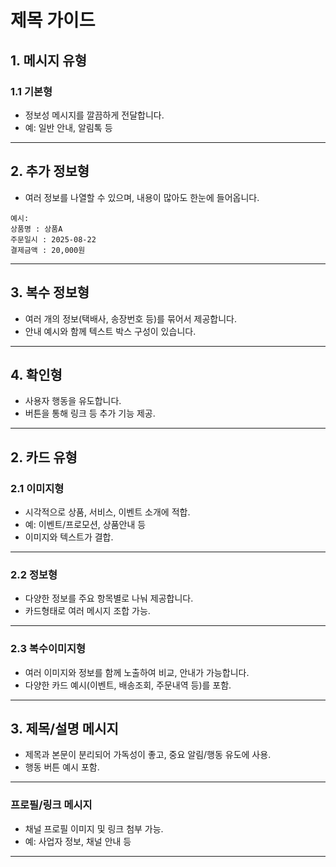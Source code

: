 # 제목 가이드

## 1. 메시지 유형

### 1.1 기본형
- 정보성 메시지를 깔끔하게 전달합니다.
- 예: 일반 안내, 알림톡 등

***

## 2. 추가 정보형

- 여러 정보를 나열할 수 있으며, 내용이 많아도 한눈에 들어옵니다.

```
예시:
상품명 : 상품A
주문일시 : 2025-08-22
결제금액 : 20,000원
```

***

## 3. 복수 정보형

- 여러 개의 정보(택배사, 송장번호 등)를 묶어서 제공합니다.
- 안내 예시와 함께 텍스트 박스 구성이 있습니다.

***

## 4. 확인형

- 사용자 행동을 유도합니다.
- 버튼을 통해 링크 등 추가 기능 제공.

***

## 2. 카드 유형

### 2.1 이미지형

- 시각적으로 상품, 서비스, 이벤트 소개에 적합.
- 예: 이벤트/프로모션, 상품안내 등
- 이미지와 텍스트가 결합.

***

### 2.2 정보형

- 다양한 정보를 주요 항목별로 나눠 제공합니다.
- 카드형태로 여러 메시지 조합 가능.

***

### 2.3 복수이미지형

- 여러 이미지와 정보를 함께 노출하여 비교, 안내가 가능합니다.
- 다양한 카드 예시(이벤트, 배송조회, 주문내역 등)를 포함.

***

## 3. 제목/설명 메시지

- 제목과 본문이 분리되어 가독성이 좋고, 중요 알림/행동 유도에 사용.
- 행동 버튼 예시 포함.

***

### 프로필/링크 메시지

- 채널 프로필 이미지 및 링크 첨부 가능.
- 예: 사업자 정보, 채널 안내 등

***